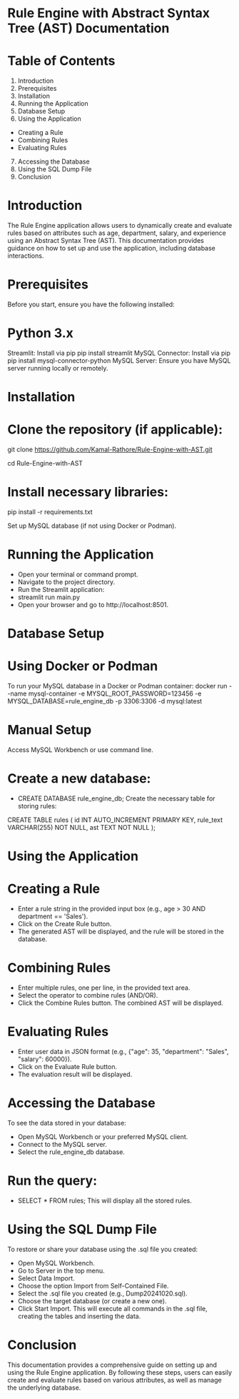 

# Rule Engine with Abstract Syntax Tree (AST) Documentation

# Table of Contents
1. Introduction
2. Prerequisites
3. Installation
4. Running the Application
5. Database Setup
6. Using the Application
- Creating a Rule
- Combining Rules
- Evaluating Rules
7. Accessing the Database
8. Using the SQL Dump File
9. Conclusion
  
# Introduction
The Rule Engine application allows users to dynamically create and evaluate rules based on attributes such as age, department, salary, and experience using an Abstract Syntax Tree (AST). This documentation provides guidance on how to set up and use the application, including database interactions.

# Prerequisites
Before you start, ensure you have the following installed:

# Python 3.x
Streamlit: Install via pip
pip install streamlit
MySQL Connector: Install via pip
pip install mysql-connector-python
MySQL Server: Ensure you have MySQL server running locally or remotely.
# Installation
# Clone the repository (if applicable):
git clone https://github.com/Kamal-Rathore/Rule-Engine-with-AST.git

cd Rule-Engine-with-AST

# Install necessary libraries:

pip install -r requirements.txt

Set up MySQL database (if not using Docker or Podman).

# Running the Application
- Open your terminal or command prompt.
- Navigate to the project directory.
- Run the Streamlit application:
- streamlit run main.py
- Open your browser and go to http://localhost:8501.

# Database Setup
# Using Docker or Podman
To run your MySQL database in a Docker or Podman container:
docker run --name mysql-container -e MYSQL_ROOT_PASSWORD=123456 -e MYSQL_DATABASE=rule_engine_db -p 3306:3306 -d mysql:latest
# Manual Setup
Access MySQL Workbench or use command line.
# Create a new database:
- CREATE DATABASE rule_engine_db;
Create the necessary table for storing rules:

CREATE TABLE rules (
    id INT AUTO_INCREMENT PRIMARY KEY,
    rule_text VARCHAR(255) NOT NULL,
    ast TEXT NOT NULL
);

# Using the Application
# Creating a Rule
- Enter a rule string in the provided input box (e.g., age > 30 AND department == 'Sales').
- Click on the Create Rule button.
- The generated AST will be displayed, and the rule will be stored in the database.
# Combining Rules
- Enter multiple rules, one per line, in the provided text area.
- Select the operator to combine rules (AND/OR).
- Click the Combine Rules button.
The combined AST will be displayed.
# Evaluating Rules
- Enter user data in JSON format (e.g., {"age": 35, "department": "Sales", "salary": 60000}).
- Click on the Evaluate Rule button.
- The evaluation result will be displayed.
# Accessing the Database
To see the data stored in your database:

- Open MySQL Workbench or your preferred MySQL client.
- Connect to the MySQL server.
- Select the rule_engine_db database.
# Run the query:
- SELECT * FROM rules;
This will display all the stored rules.
# Using the SQL Dump File
To restore or share your database using the .sql file you created:

- Open MySQL Workbench.
- Go to Server in the top menu.
- Select Data Import.
- Choose the option Import from Self-Contained File.
- Select the .sql file you created (e.g., Dump20241020.sql).
- Choose the target database (or create a new one).
- Click Start Import.
This will execute all commands in the .sql file, creating the tables and inserting the data.

# Conclusion
This documentation provides a comprehensive guide on setting up and using the Rule Engine application. By following these steps, users can easily create and evaluate rules based on various attributes, as well as manage the underlying database.
